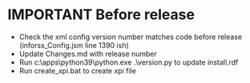 # IMPORTANT Before release

* Check the xml config version number matches code before release (inforss_Config.jsm line 1390 ish)
* Update Changes.md with release number
* Run c:\apps\python39\python.exe .\version.py to update install.rdf
* Run create_xpi.bat to create xpi file
